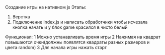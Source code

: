 Создание игры на нативном js
Этапы:

1. Верстка
2. Подключение index.js и написать обработчики чтобы исчезала кнопка начать и у блок game красился в чисто белый

Функционал:
1 Можно устанавливать время игры
2 Нажимая на квадрат повышаются очки(должны появлятся квадраты разных размеров и цвета random)
3 Для начала игры нажать старт
